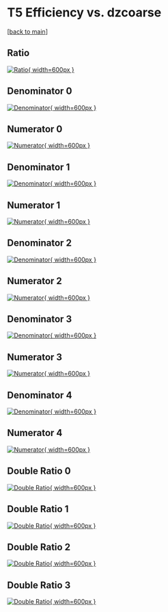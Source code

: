 # T5 Efficiency vs. dzcoarse

[[back to main](./)]



## Ratio

[![Ratio](../mtv/var/T5_xtr_13_0_eff_dzcoarse.png){ width=600px }](../mtv/var/T5_xtr_13_0_eff_dzcoarse.pdf)

## Denominator 0

[![Denominator](../mtv/den/T5_xtr_13_0_eff_dzcoarse_den0.png){ width=600px }](../mtv/den/T5_xtr_13_0_eff_dzcoarse_den0.pdf)

## Numerator 0

[![Numerator](../mtv/num/T5_xtr_13_0_eff_dzcoarse_num0.png){ width=600px }](../mtv/num/T5_xtr_13_0_eff_dzcoarse_num0.pdf)

## Denominator 1

[![Denominator](../mtv/den/T5_xtr_13_0_eff_dzcoarse_den1.png){ width=600px }](../mtv/den/T5_xtr_13_0_eff_dzcoarse_den1.pdf)

## Numerator 1

[![Numerator](../mtv/num/T5_xtr_13_0_eff_dzcoarse_num1.png){ width=600px }](../mtv/num/T5_xtr_13_0_eff_dzcoarse_num1.pdf)

## Denominator 2

[![Denominator](../mtv/den/T5_xtr_13_0_eff_dzcoarse_den2.png){ width=600px }](../mtv/den/T5_xtr_13_0_eff_dzcoarse_den2.pdf)

## Numerator 2

[![Numerator](../mtv/num/T5_xtr_13_0_eff_dzcoarse_num2.png){ width=600px }](../mtv/num/T5_xtr_13_0_eff_dzcoarse_num2.pdf)

## Denominator 3

[![Denominator](../mtv/den/T5_xtr_13_0_eff_dzcoarse_den3.png){ width=600px }](../mtv/den/T5_xtr_13_0_eff_dzcoarse_den3.pdf)

## Numerator 3

[![Numerator](../mtv/num/T5_xtr_13_0_eff_dzcoarse_num3.png){ width=600px }](../mtv/num/T5_xtr_13_0_eff_dzcoarse_num3.pdf)

## Denominator 4

[![Denominator](../mtv/den/T5_xtr_13_0_eff_dzcoarse_den4.png){ width=600px }](../mtv/den/T5_xtr_13_0_eff_dzcoarse_den4.pdf)

## Numerator 4

[![Numerator](../mtv/num/T5_xtr_13_0_eff_dzcoarse_num4.png){ width=600px }](../mtv/num/T5_xtr_13_0_eff_dzcoarse_num4.pdf)

## Double Ratio 0

[![Double Ratio](../mtv/ratio/T5_xtr_13_0_eff_dzcoarse_ratio0.png){ width=600px }](../mtv/ratio/T5_xtr_13_0_eff_dzcoarse_ratio0.pdf)

## Double Ratio 1

[![Double Ratio](../mtv/ratio/T5_xtr_13_0_eff_dzcoarse_ratio1.png){ width=600px }](../mtv/ratio/T5_xtr_13_0_eff_dzcoarse_ratio1.pdf)

## Double Ratio 2

[![Double Ratio](../mtv/ratio/T5_xtr_13_0_eff_dzcoarse_ratio2.png){ width=600px }](../mtv/ratio/T5_xtr_13_0_eff_dzcoarse_ratio2.pdf)

## Double Ratio 3

[![Double Ratio](../mtv/ratio/T5_xtr_13_0_eff_dzcoarse_ratio3.png){ width=600px }](../mtv/ratio/T5_xtr_13_0_eff_dzcoarse_ratio3.pdf)

